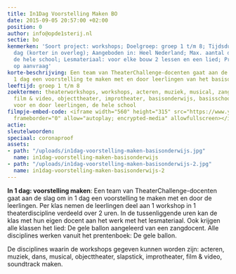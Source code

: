 ```yaml
---
title: In1Dag Voorstelling Maken BO
date: 2015-09-05 20:57:00 +02:00
position: 0
author: info@opde1sterij.nl
sectie: bo
kenmerken: 'Soort project: workshops; Doelgroep: groep 1 t/m 8; Tijdsduur: de hele
  dag (korter in overleg); Aangeboden in: Heel Nederland; Max. aantal deelnemers:
  de hele school; Lesmateriaal: voor elke bouw 2 lessen en een lied; Prijs: offerte
  op aanvraag'
korte-beschrijving: Een team van TheaterChallenge-docenten gaat aan de slag om in
  1 dag een voorstelling te maken met en door leerlingen van het basisonderwijs.
leeftijd: groep 1 t/m 8
zoektermen: theaterworkshops, workshops, acteren, muziek, musical, zang, dans, slapstick,
  film & video, objecttheater, improtheater, basisonderwijs, basisschool, voorstelling,
  voor en door leerlingen, de hele school
filmpje-embed-code: <iframe width="560" height="315" src="https://www.youtube-nocookie.com/embed/aDLb4nS31Xk?list=PLsvf04q2JM9_4ThED5TYwfgl9YMLfs6jO&amp;rel=0&amp;controls=0&amp;showinfo=0"
  frameborder="0" allow="autoplay; encrypted-media" allowfullscreen></iframe>
actie: 
sleutelwoorden: 
speciaal: coronaproof
assets:
- path: "/uploads/in1dag-voorstelling-maken-basisonderwijs.jpg"
  name: in1dag-voorstelling-maken-basisonderwijs
- path: "/uploads/in1dag-voorstelling-maken-basisonderwijs-2.jpg"
  name: in1dag-voorstelling-maken-basisonderwijs-2
---
```


**In 1 dag: voorstelling maken**: Een team van TheaterChallenge-docenten gaat aan de slag om in 1 dag een voorstelling te maken met en door de leerlingen. Per klas nemen de leerlingen deel aan 1 workshop in 1 theaterdiscipline verdeeld over 2 uren. In de tussenliggende uren kan de klas met hun eigen docent aan het werk met het lesmateriaal. Ook krijgen alle klassen het lied: De gele ballon aangeleerd van een zangdocent. Alle disciplines werken vanuit het prentenboek: De gele ballon.

De disciplines waarin de workshops gegeven kunnen worden zijn: acteren, muziek, dans, musical, objecttheater, slapstick, improtheater, film & video, soundtrack maken.
